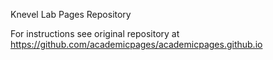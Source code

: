 Knevel Lab Pages Repository

For instructions see original repository at https://github.com/academicpages/academicpages.github.io
